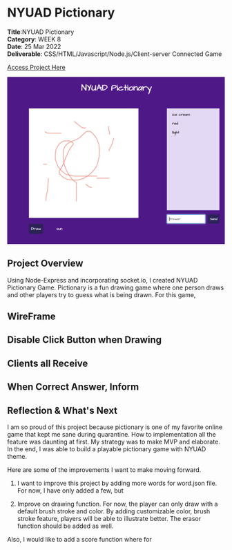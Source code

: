 # NYUAD Pictionary

**Title**:NYUAD Pictionary <br>
**Category**: WEEK 8 <br>
**Date**: 25 Mar 2022 <br>
**Deliverable**: CSS/HTML/Javascript/Node.js/Client-server Connected Game <br>

[Access Project Here](https://foregoing-shrub-tail.glitch.me)

<img src="images/pictionarymain.png" width="600">

## Project Overview
Using Node-Express and incorporating socket.io, I created NYUAD Pictionary Game. Pictionary is a fun drawing game where one person draws and other players try to guess what is being drawn. For this game, 



## WireFrame


## Disable Click Button when Drawing



## Clients all Receive

## When Correct Answer, Inform

## Reflection & What's Next
I am so proud of this project because pictionary is one of my favorite online game that kept me sane during quarantine. How to implementation all the feature was daunting at first. My strategy was to make MVP and elaborate. In the end, I was able to build a playable pictionary game with NYUAD theme. 

Here are some of the improvements I want to make moving forward. 

1) I want to improve this project by adding more words for word.json file. For now, I have only added a few, but 

2) Improve on drawing function. For now, the player can only draw with a default brush stroke and color. By adding customizable color, brush stroke feature, players will be able to illustrate better. The erasor function should be added as well. 


Also, I would like to add a score function where for 
